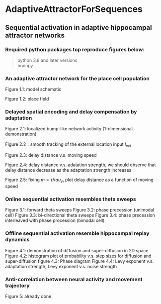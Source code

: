 # AdaptiveAttractorForSequences
## Sequential activation in adaptive hippocampal attractor networks

### Required python packages top reproduce figures below:
> python 3.8 and later versions\
> brainpy

### An adaptive attractor network for the place cell population
Figure 1.1: model schematic

Figure 1.2: place field

### Delayed spatial encoding and delay compensation by adaptation
Figure 2.1: localized bump-like network activity (1-dimensional demonstration)

Figure 2.2：smooth tracking of the external location input $I_{ext}$

Figure 2.3: delay distance v.s. moving speed

Figure 2.4: delay distance v.s. adatation strength, we should observe that delay distance decrease as the adaptation strength increases

Figure 2.5: fixing $m=\tau/tau_v$, plot delay distance as a function of moving speed

### Online sequential activation resembles theta sweeps
Figure 3.1: forward theta sweeps
Figure 3.2: phase precession (unimodal cell)
Figure 3.3: bi-directional theta sweeps
Figure 3.4: phase precession interleaved with phase procession (bimodal cell)

### Offline sequential activation resemble hippocampal replay dynamics
Figure 4.1: demonstration of diffusion and super-diffusion in 2D space
Figure 4.2: histogram plot of probability v.s. step sizes for diffusion and super-diffusion
figure 4.3: Phase diagram
Figure 4.4: Levy exponent v.s. adaptation strength; Levy exponent v.s. noise strength

### Anti-correlation between neural activity and movement trajectory
Figure 5: already done
